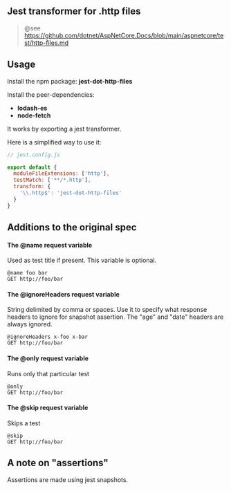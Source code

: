
## Jest transformer for .http files

> @see https://github.com/dotnet/AspNetCore.Docs/blob/main/aspnetcore/test/http-files.md

## Usage

Install the npm package: **jest-dot-http-files**

Install the peer-dependencies:

- **lodash-es**
- **node-fetch**

It works by exporting a jest transformer.

Here is a simplified way to use it:

```javascript
// jest.config.js

export default {
  moduleFileExtensions: ['http'],
  testMatch: ['**/*.http'],
  transform: {
    '\\.http$': 'jest-dot-http-files'
  }
}

```

## Additions to the original spec

#### The @name request variable

Used as test title if present. This variable is optional.

```
@name foo bar
GET http://foo/bar
```

#### The @ignoreHeaders request variable

String delimited by comma or spaces.
Use it to specify what response headers to ignore for snapshot assertion. The "age" and "date" headers are always ignored.

```
@ignoreHeaders x-foo x-bar
GET http://foo/bar
```

#### The @only request variable

Runs only that particular test

```
@only
GET http://foo/bar
```

#### The @skip request variable

Skips a test

```
@skip
GET http://foo/bar
```

## A note on "assertions"

Assertions are made using jest snapshots.

